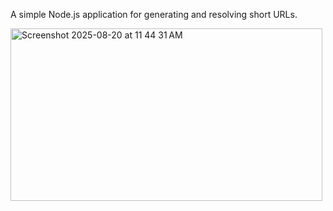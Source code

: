 A simple Node.js application for generating and resolving short URLs.

<img width="499" height="276" alt="Screenshot 2025-08-20 at 11 44 31 AM" src="https://github.com/user-attachments/assets/f9df6cf1-a721-447e-8be6-8ea526052bf7" />
